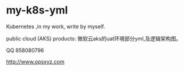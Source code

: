 # my-k8s-yml
Kubernetes ,in my work, write by myself. 

public cloud (AKS) products:
			   微软云aks的uat环境部分yml,及逻辑架构图。 


QQ 858080796

http://www.opsxyz.com
